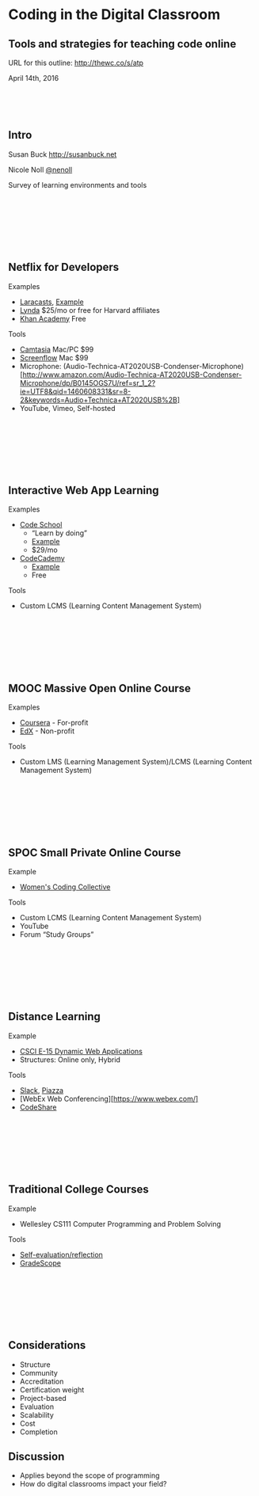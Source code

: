 # Coding in the Digital Classroom
## Tools and strategies for teaching code online

URL for this outline: <http://thewc.co/s/atp>

April 14th, 2016



<br><br><br>
## Intro
Susan Buck <http://susanbuck.net>

Nicole Noll [@nenoll](http://twitter.com/nenoll)

Survey of learning environments and tools


<br><br><br><br><br><br>
## Netflix for Developers
Examples
+ [Laracasts](http://laracasts.com), [Example](https://laracasts.com/series/laravel-5-from-scratch/episodes/2)
+ [Lynda](https://lynda.com) $25/mo or free for Harvard affiliates
+ [Khan Academy](https://khanacademy.org) Free

Tools
+ [Camtasia](https://www.techsmith.com/camtasia.html) Mac/PC $99
+ [Screenflow](https://www.telestream.net/screenflow/) Mac $99
+ Microphone: (Audio-Technica-AT2020USB-Condenser-Microphone)[http://www.amazon.com/Audio-Technica-AT2020USB-Condenser-Microphone/dp/B0145OGS7U/ref=sr_1_2?ie=UTF8&qid=1460608331&sr=8-2&keywords=Audio+Technica+AT2020USB%2B]
+ YouTube, Vimeo, Self-hosted




<br><br><br><br><br><br>
## Interactive Web App Learning
Examples
+ [Code School](https://www.codeschool.com/)
    + &ldquo;Learn by doing&rdquo;
    + [Example](http://javascript-roadtrip.codeschool.com/levels/1/challenges/2)
    + $29/mo
+ [CodeCademy](https://www.codecademy.com/)             
    + [Example](https://www.codecademy.com/courses/introduction-to-python-6WeG3/0/1?curriculum_id=4f89dab3d788890003000096)
    + Free

Tools
+ Custom LCMS (Learning Content Management System)


<br><br><br><br><br><br>
## MOOC Massive Open Online Course
Examples
+ [Coursera](https://coursera.org) - For-profit
+ [EdX](https://edx.org) - Non-profit

Tools
+ Custom LMS (Learning Management System)/LCMS (Learning Content Management System)


<br><br><br><br><br><br>
## SPOC Small Private Online Course
Example
+ [Women's Coding Collective](http://thewc.co)

Tools
+ Custom LCMS (Learning Content Management System)
+ YouTube
+ Forum &ldquo;Study Groups&rdquo;




<br><br><br><br><br><br>
## Distance Learning
Example
+ [CSCI E-15 Dynamic Web Applications](http://dwa15.com)
+ Structures: Online only, Hybrid

Tools
+ [Slack](https://slack.com), [Piazza](http://piazza.com)
+ [WebEx Web Conferencing][https://www.webex.com/]
+ [CodeShare](https://codeshare.io)



<br><br><br><br><br><br>
## Traditional College Courses
Example
+ Wellesley CS111 Computer Programming and Problem Solving

Tools
+ [Self-evaluation/reflection](http://misc001.s3.amazonaws.com/reflection-example.pdf)
+ [GradeScope](https://gradescope.com)


<br><br><br><br><br><br>
## Considerations
+ Structure
+ Community
+ Accreditation
+ Certification weight
+ Project-based
+ Evaluation
+ Scalability
+ Cost
+ Completion

## Discussion
+ Applies beyond the scope of programming
+ How do digital classrooms impact your field?
